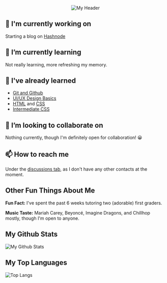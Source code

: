 <p align="center">
  <img src="https://user-images.githubusercontent.com/76709163/155404346-3215a0ed-61c0-425d-8d39-ee6a6f310978.png" alt="My Header">
</p>

## 🔭 I'm currently working on
Starting a blog on [Hashnode](https://hashnode.com/)

## 🌱 I’m currently learning
Not really learning, more refreshing my memory.

## 🌳 I've already learned
- [Git and Github](https://www.codecademy.com/learn/learn-git)
- [UI/UX Design Basics](https://www.codecademy.com/learn/intro-to-ui-ux)
- [HTML](https://www.codecademy.com/learn/learn-html) and [CSS](https://www.codecademy.com/learn/learn-css)
- [Intermediate CSS](https://www.codecademy.com/learn/learn-intermediate-css)

## 👯 I’m looking to collaborate on
Nothing currently, though I'm definitely open for collaboration! 😀

## 📫 How to reach me
Under the [discussions tab](https://github.com/FireBreather65/FireBreather65/discussions), as I don't have any other contacts at the moment.

## Other Fun Things About Me

<p><b>Fun Fact:</b> I've spent the past 6 weeks tutoring two (adorable) first graders.</p>

<p><b>Music Taste:</b> Mariah Carey, Beyoncé, Imagine Dragons, and Chillhop mostly, though I'm open to anyone.</p>

## My Github Stats

![My Github Stats](https://github-readme-stats.vercel.app/api?username=firebreather65)

## My Top Languages

![Top Langs](https://github-readme-stats.vercel.app/api/top-langs/?username=firebreather65)

